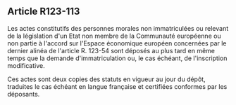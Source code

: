 Article R123-113
----
Les actes constitutifs des personnes morales non immatriculées ou relevant de la
législation d'un Etat non membre de la Communauté européenne ou non partie à
l'accord sur l'Espace économique européen concernées par le dernier alinéa de
l'article R. 123-54 sont déposés au plus tard en même temps que la demande
d'immatriculation ou, le cas échéant, de l'inscription modificative.

Ces actes sont deux copies des statuts en vigueur au jour du dépôt, traduites le
cas échéant en langue française et certifiées conformes par les déposants.
